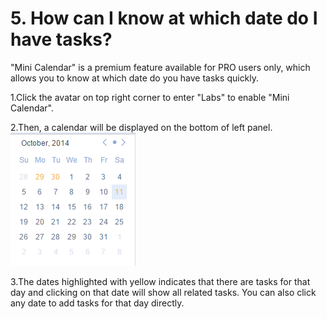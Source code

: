 # 5. How can I know at which date do I have tasks?
"Mini Calendar" is a premium feature available for PRO users only, which allows you to know at which date do you have tasks quickly.

1.Click the avatar on top right corner to enter "Labs" to enable "Mini Calendar".

2.Then, a calendar will be displayed on the bottom of left panel.
![](../images/image027.png)

3.The dates highlighted with yellow indicates that there are tasks for that day and clicking on that date will show all related tasks. You can also click any date to add tasks for that day directly.
